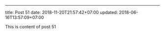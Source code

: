 ---
title: Post 51
date: 2018-11-20T21:57:42+07:00
updated: 2018-06-16T13:57:09+07:00

This is content of post 51